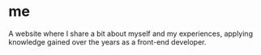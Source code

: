 # me
A website where I share a bit about myself and my experiences, applying knowledge gained over the years as a front-end developer.
